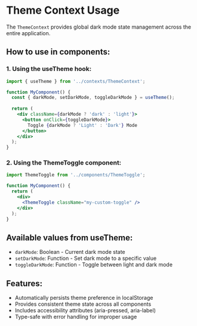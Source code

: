 # Theme Context Usage

The `ThemeContext` provides global dark mode state management across the entire application.

## How to use in components:

### 1. Using the useTheme hook:
```jsx
import { useTheme } from '../contexts/ThemeContext';

function MyComponent() {
  const { darkMode, setDarkMode, toggleDarkMode } = useTheme();
  
  return (
    <div className={darkMode ? 'dark' : 'light'}>
      <button onClick={toggleDarkMode}>
        Toggle {darkMode ? 'Light' : 'Dark'} Mode
      </button>
    </div>
  );
}
```

### 2. Using the ThemeToggle component:
```jsx
import ThemeToggle from '../components/ThemeToggle';

function MyComponent() {
  return (
    <div>
      <ThemeToggle className="my-custom-toggle" />
    </div>
  );
}
```

## Available values from useTheme:

- `darkMode`: Boolean - Current dark mode state
- `setDarkMode`: Function - Set dark mode to a specific value
- `toggleDarkMode`: Function - Toggle between light and dark mode

## Features:

- Automatically persists theme preference in localStorage
- Provides consistent theme state across all components
- Includes accessibility attributes (aria-pressed, aria-label)
- Type-safe with error handling for improper usage
